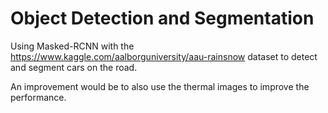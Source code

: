 # Object Detection and Segmentation
Using Masked-RCNN with the https://www.kaggle.com/aalborguniversity/aau-rainsnow dataset to detect and segment cars on the road.

An improvement would be to also use the thermal images to improve the performance.
